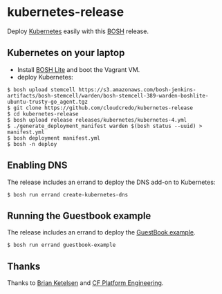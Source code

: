 # kubernetes-release

Deploy [Kubernetes](http://kubernetes.io) easily with this
[BOSH](http://docs.cloudfoundry.org/bosh/) release.

## Kubernetes on your laptop

* Install [BOSH Lite](https://github.com/cloudfoundry/bosh-lite) and
  boot the Vagrant VM.
* deploy Kubernetes:

```
$ bosh upload stemcell https://s3.amazonaws.com/bosh-jenkins-artifacts/bosh-stemcell/warden/bosh-stemcell-389-warden-boshlite-ubuntu-trusty-go_agent.tgz
$ git clone https://github.com/cloudcredo/kubernetes-release
$ cd kubernetes-release
$ bosh upload release releases/kubernetes/kubernetes-4.yml
$ ./generate_deployment_manifest warden $(bosh status --uuid) > manifest.yml
$ bosh deployment manifest.yml
$ bosh -n deploy
```

## Enabling DNS

The release includes an errand to deploy the DNS add-on to Kubernetes:

```
$ bosh run errand create-kubernetes-dns
```

## Running the Guestbook example

The release includes an errand to deploy the
[GuestBook example](https://github.com/GoogleCloudPlatform/kubernetes/tree/master/examples/guestbook).
```
$ bosh run errand guestbook-example
```

## Thanks

Thanks to [Brian Ketelsen](https://github.com/bketelsen/coreos-kubernetes-digitalocean)
and [CF Platform Engineering](https://github.com/cf-platform-eng/docker-boshrelease).
